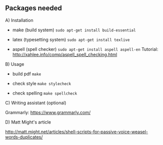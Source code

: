 Packages needed
---------------

A) Installation

- make (build system)
```sudo apt-get install build-essential```

- latex (typesetting system)
```sudo apt-get install texlive```

- aspell (spell checker)
```sudo apt-get install aspell aspell-en```
Tutorial: http://xahlee.info/comp/aspell_spell_checking.html

B) Usage

- build pdf
```make```

- check style
```make stylecheck```

- check spelling
```make spellcheck```

C) Writing assistant (optional)

Grammarly: https://www.grammarly.com/

D) Matt Might's article

http://matt.might.net/articles/shell-scripts-for-passive-voice-weasel-words-duplicates/
